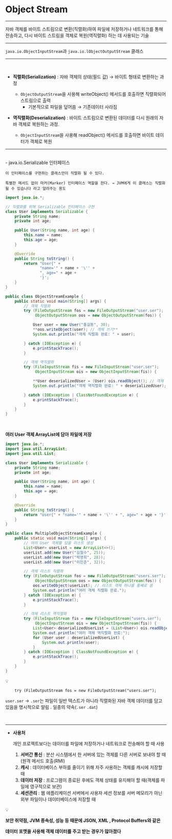 # Object Stream

---

자바 객체를 바이트 스트림으로 변환(직렬화)하여 파일에 저장하거나 네트워크를 통해 전송하고, 다시 바이트 스트림을 객체로 복원(역직렬화) 하는 데 사용되는 기술

---

`java.io.ObjectInputStream`과 `java.io.lObjectOutputStream` 클래스

---
<br>

- **직렬화(Serialization)** : 자바 객체의 상태(필드 값) → 바이트 형태로 변환하는 과정
    - `ObjectOutputStream`을 사용해 writeObject() 메서드를 호출하면 직렬화되어 스트림으로 출력
        - 기본적으로 파일을 덮어씀 → 기존데이터 사라짐

- **역직렬화(Deserialization)** : 바이트 스트림으로 변환된 데이터를 다시 원래의 자바 객체로 복원하는 과정.
    - `ObjectInputStream`을  사용해 readObject() 메서드를 호출하면 바이트 데이터가 객체로 복원

---
<br>
- java.io.Serializable 인터페이스
    
    이 인터페이스를 구현하는 클래스만이 직렬화 될 수 있다.
    
    특별한 메서드 없이 마커(Marker) 인터페이스 역할을 한다. → JVM에게 이 클래스는 직렬화 될 수 있습니다 라고 알려주는 용도
    

```java
import java.io.*;

// 직렬화를 위해 Serializable 인터페이스 구현
class User implements Serializable {
    private String name;
    private int age;

    public User(String name, int age) {
        this.name = name;
        this.age = age;
    }

    @Override
    public String toString() {
        return "User{" +
               "name='" + name + '\'' +
               ", age=" + age +
               '}';
    }
}

public class ObjectStreamExample {
    public static void main(String[] args) {
        // 객체 직렬화
        try (FileOutputStream fos = new FileOutputStream("user.ser");
             ObjectOutputStream oos = new ObjectOutputStream(fos)) {

            User user = new User("홍길동", 30);
            **oos.writeObject(user); // 객체 쓰기**
            System.out.println("객체 직렬화 완료: " + user);

        } catch (IOException e) {
            e.printStackTrace();
        }

        // 객체 역직렬화
        try (FileInputStream fis = new FileInputStream("user.ser");
             ObjectInputStream ois = new ObjectInputStream(fis)) {

            **User deserializedUser = (User) ois.readObject(); // 객체 읽기**
            System.out.println("객체 역직렬화 완료: " + deserializedUser);

        } catch (IOException | ClassNotFoundException e) {
            e.printStackTrace();
        }
    }
}
```
<br>

**여러 User 객체 ArrayList에 담아 파일에 저장**

```java
import java.io.*;
import java.util.ArrayList;
import java.util.List;

class User implements Serializable {
    private String name;
    private int age;

    public User(String name, int age) {
        this.name = name;
        this.age = age;
    }

    @Override
    public String toString() {
        return "User{" + "name='" + name + '\'' + ", age=" + age + '}';
    }
}

public class MultipleObjectStreamExample {
    public static void main(String[] args) {
        // 여러 User 객체를 담을 리스트 생성
        List<User> userList = new ArrayList<>();
        userList.add(new User("김철수", 25));
        userList.add(new User("박영희", 28));
        userList.add(new User("이민준", 32));

        // 객체 리스트 직렬화
        try (FileOutputStream fos = new FileOutputStream("users.ser");
             ObjectOutputStream oos = new ObjectOutputStream(fos)) {
            oos.writeObject(userList); // 리스트 객체 하나를 통째로 씀
            System.out.println("여러 객체 직렬화 완료.");
        } catch (IOException e) {
            e.printStackTrace();
        }

        // 객체 리스트 역직렬화
        try (FileInputStream fis = new FileInputStream("users.ser");
             ObjectInputStream ois = new ObjectInputStream(fis)) {
            List<User> deserializedUserList = (List<User>) ois.readObject(); // 리스트 객체 하나를 통째로 읽음
            System.out.println("여러 객체 역직렬화 완료:");
            for (User user : deserializedUserList) {
                System.out.println(user);
            }
        } catch (IOException | ClassNotFoundException e) {
            e.printStackTrace();
        }
    }
}
```

<aside>
💡

        try (FileOutputStream fos = new FileOutputStream("users.ser");

`user.ser` → `.ser`는 파일이 일반 텍스트가 아니라 직렬화된 자바 객체 데이터를 담고 있음을 명시적으로 알림 . 일종의 약속(`.ser` `.dat`)

</aside>
<br>

---

- **사용처**
    
    개인 프로젝트보다는 데이터를 파일에 저장하거나 네트워크로 전송해야 할 때 사용
    
    1. **서버간 통신** : 분산 시스템에서 한 서버에 있는 객체를 다른 서버로 보내야 할 때(원격 메서드 호출(RMI)
    2. **캐시** : 데이터베이스 부하를 줄이기 위해 자주 사용하는 객체를 캐시에 저장할 때
    3. **데이터 저장** : 프로그램이 종료된 후에도 객체 상태를 유지해야 할 때(객체를 파일에 영구적으로 보관)
    4. **세션관리** : 웹 애플리케이션 서버에서 사용자 세션 정보를 서버 메모리가 아닌 외부 파일이나 데이터베이스에 저장할 때

<aside>
💡

**보안 취약점, JVM 종속성, 성능 등 때문에 JSON, XML , Protocol Buffers와 같은** 

**데이터 포맷을 사용해 객체 데이터를 주고 받는 경우가 많아졌다**

</aside>